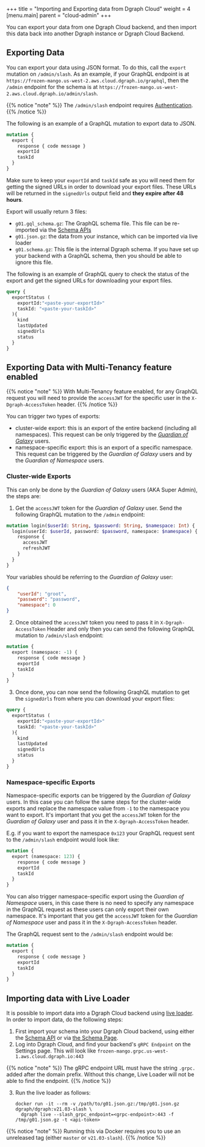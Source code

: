 +++
title = "Importing and Exporting data from Dgraph Cloud"
weight = 4   
[menu.main]
    parent = "cloud-admin"
+++

You can export your data from one Dgraph Cloud backend, and then import this data back into another Dgraph instance or Dgraph Cloud Backend.

## Exporting Data

You can export your data using JSON format. To do this, call the `export` mutation on `/admin/slash`. As an example, if your GraphQL endpoint is at `https://frozen-mango.us-west-2.aws.cloud.dgraph.io/graphql`, then the `/admin` endpoint for the schema is at `https://frozen-mango.us-west-2.aws.cloud.dgraph.io/admin/slash`.

{{% notice "note" %}}
The `/admin/slash` endpoint requires [Authentication](/admin/authentication).
{{% /notice %}}

The following is an example of a GraphQL mutation to export data to JSON.

```graphql
mutation {
  export {
    response { code message }
    exportId
    taskId
  }
}
```
Make sure to keep your `exportId` and `taskId` safe as you will need them for getting the signed URLs in order to download your export files. These URLs will be returned in the `signedUrls` output field and **they expire after 48 hours**.

Export will usually return 3 files:
* `g01.gql_schema.gz`: The GraphQL schema file. This file can be re-imported via the [Schema APIs](/admin/schema)
* `g01.json.gz`: the data from your instance, which can be imported via live loader
* `g01.schema.gz`: This file is the internal Dgraph schema. If you have set up your backend with a GraphQL schema, then you should be able to ignore this file.

The following is an example of GraphQL query to check the status of the export and get the signed URLs for downloading your export files.

```graphql
query {
  exportStatus (
    exportId:"<paste-your-exportId>"
    taskId: "<paste-your-taskId>"
  ){
    kind
    lastUpdated
    signedUrls
    status
  }
}
```
## Exporting Data with Multi-Tenancy feature enabled

{{% notice "note" %}}
With Multi-Tenancy feature enabled, for any GraphQL request you will need to provide the `accessJWT` for the specific user in the `X-Dgraph-AccessToken` header.
{{% /notice %}}

You can trigger two types of exports:
* cluster-wide export: this is an export of the entire backend (including all namespaces). This request can be only triggered by the [*Guardian of Galaxy*](https://dgraph.io/docs/enterprise-features/multitenancy/#guardians-of-the-galaxy) users.
* namespace-specific export: this is an export of a specific namespace. This request can be triggered by the *Guardian of Galaxy* users and by the *Guardian of Namespace* users.

### Cluster-wide Exports

This can only be done by the *Guardian of Galaxy* users (AKA Super Admin), the steps are:

1. Get the `accessJWT` token for the *Guardian of Galaxy* user. Send the following GraphQL mutation to the `/admin` endpoint:
```graphql
mutation login($userId: String, $password: String, $namespace: Int) {
  login(userId: $userId, password: $password, namespace: $namespace) {
    response {
      accessJWT
      refreshJWT
    }
  }
}
```
Your variables should be referring to the *Guardian of Galaxy* user:
```json
{
	"userId": "groot",
	"password": "password",
	"namespace": 0
}
```
2. Once obtained the `accessJWT` token you need to pass it in `X-Dgraph-AccessToken` Header and only then you can send the following GraphQL mutation to `/admin/slash` endpoint:
```graphql
mutation {
  export (namespace: -1) {
    response { code message }
    exportId
    taskId
  }
}
```
3. Once done, you can now send the following GraqhQL mutation to get the `signedUrls` from where you can download your export files:
```graphql
query {
  exportStatus (
    exportId:"<paste-your-exportId>"
    taskId: "<paste-your-taskId>"
  ){
    kind
    lastUpdated
    signedUrls
    status
  }
}
```

### Namespace-specific Exports

Namespace-specific exports can be triggered by the *Guardian of Galaxy* users. In this case you can follow the same steps for the cluster-wide exports and replace the namespace value from `-1` to the namespace you want to export. It's important that you get the `accessJWT` token for the *Guardian of Galaxy* user and pass it in the `X-Dgraph-AccessToken` header.

E.g. if you want to export the namespace `0x123` your GraphQL request sent to the `/admin/slash` endpoint would look like:
```graphql
mutation {
  export (namespace: 123) {
    response { code message }
    exportId
    taskId
  }
}
```
You can also trigger namespace-specific export using the *Guardian of Namespace* users, in this case there is no need to specify any namespace in the GraphQL request as these users can only export their own namespace. It's important that you get the `accessJWT` token for the *Guardian of Namespace* user and pass it in the `X-Dgraph-AccessToken` header.

The GraphQL request sent to the `/admin/slash` endpoint would be:
```graphql
mutation {
  export {
    response { code message }
    exportId
    taskId
  }
}
```

## Importing data with Live Loader

It is possible to import data into a Dgraph Cloud backend using [live loader](https://dgraph.io/docs/deploy/#live-loader). In order to import data, do the following steps:

1. First import your schema into your Dgraph Cloud backend, using either the [Schema API](/admin/schema) or via [the Schema Page](https://cloud.dgraph.io/_/schema).
2. Log into Dgraph Cloud, and find your backend's `gRPC Endpoint` on the Settings page. This will look like `frozen-mango.grpc.us-west-1.aws.cloud.dgraph.io:443`

{{% notice "note" %}}
The gRPC endpoint URL must have the string `.grpc.` added after the domain prefix. Without this change, Live Loader will not be able to find the endpoint.
{{% /notice %}}

3. Run the live loader as follows:

    ```
    docker run -it --rm -v /path/to/g01.json.gz:/tmp/g01.json.gz dgraph/dgraph:v21.03-slash \
      dgraph live --slash_grpc_endpoint=<grpc-endpoint>:443 -f /tmp/g01.json.gz -t <api-token>
    ```

{{% notice "note" %}}
Running this via Docker requires you to use an unreleased tag (either `master` or `v21.03-slash`).
{{% /notice %}}
